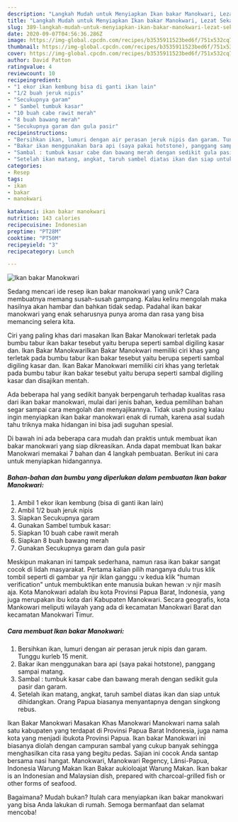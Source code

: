 ```yaml
---
description: "Langkah Mudah untuk Menyiapkan Ikan bakar Manokwari, Lezat Sekali"
title: "Langkah Mudah untuk Menyiapkan Ikan bakar Manokwari, Lezat Sekali"
slug: 389-langkah-mudah-untuk-menyiapkan-ikan-bakar-manokwari-lezat-sekali
date: 2020-09-07T04:56:36.286Z
image: https://img-global.cpcdn.com/recipes/b3535911523bed6f/751x532cq70/ikan-bakar-manokwari-foto-resep-utama.jpg
thumbnail: https://img-global.cpcdn.com/recipes/b3535911523bed6f/751x532cq70/ikan-bakar-manokwari-foto-resep-utama.jpg
cover: https://img-global.cpcdn.com/recipes/b3535911523bed6f/751x532cq70/ikan-bakar-manokwari-foto-resep-utama.jpg
author: David Patton
ratingvalue: 4
reviewcount: 10
recipeingredient:
- "1 ekor ikan kembung bisa di ganti ikan lain"
- "1/2 buah jeruk nipis"
- "Secukupnya garam"
- " Sambel tumbuk kasar"
- "10 buah cabe rawit merah"
- "8 buah bawang merah"
- "Secukupnya garam dan gula pasir"
recipeinstructions:
- "Bersihkan ikan, lumuri dengan air perasan jeruk nipis dan garam. Tunggu kurleb 15 menit."
- "Bakar ikan menggunakan bara api (saya pakai hotstone), panggang sampai matang."
- "Sambal : tumbuk kasar cabe dan bawang merah dengan sedikit gula pasir dan garam."
- "Setelah ikan matang, angkat, taruh sambel diatas ikan dan siap untuk dihidangkan. Orang Papua biasanya menyantapnya dengan singkong rebus."
categories:
- Resep
tags:
- ikan
- bakar
- manokwari

katakunci: ikan bakar manokwari 
nutrition: 143 calories
recipecuisine: Indonesian
preptime: "PT28M"
cooktime: "PT50M"
recipeyield: "3"
recipecategory: Lunch

---
```



![Ikan bakar Manokwari](https://img-global.cpcdn.com/recipes/b3535911523bed6f/751x532cq70/ikan-bakar-manokwari-foto-resep-utama.jpg)

Sedang mencari ide resep ikan bakar manokwari yang unik? Cara membuatnya memang susah-susah gampang. Kalau keliru mengolah maka hasilnya akan hambar dan bahkan tidak sedap. Padahal ikan bakar manokwari yang enak seharusnya punya aroma dan rasa yang bisa memancing selera kita.

Ciri yang paling khas dari masakan Ikan Bakar Manokwari terletak pada bumbu tabur ikan bakar tesebut yaitu berupa seperti sambal digiling kasar dan. Ikan Bakar ManokwariIkan Bakar Manokwari memiliki ciri khas yang terletak pada bumbu tabur ikan bakar tesebut yaitu berupa seperti sambal digiling kasar dan. Ikan Bakar Manokwari memiliki ciri khas yang terletak pada bumbu tabur ikan bakar tesebut yaitu berupa seperti sambal digiling kasar dan disajikan mentah.

Ada beberapa hal yang sedikit banyak berpengaruh terhadap kualitas rasa dari ikan bakar manokwari, mulai dari jenis bahan, kedua pemilihan bahan segar sampai cara mengolah dan menyajikannya. Tidak usah pusing kalau ingin menyiapkan ikan bakar manokwari enak di rumah, karena asal sudah tahu triknya maka hidangan ini bisa jadi suguhan spesial.


Di bawah ini ada beberapa cara mudah dan praktis untuk membuat ikan bakar manokwari yang siap dikreasikan. Anda dapat membuat Ikan bakar Manokwari memakai 7 bahan dan 4 langkah pembuatan. Berikut ini cara untuk menyiapkan hidangannya.

<!--inarticleads1-->

##### Bahan-bahan dan bumbu yang diperlukan dalam pembuatan Ikan bakar Manokwari:

1. Ambil 1 ekor ikan kembung (bisa di ganti ikan lain)
1. Ambil 1/2 buah jeruk nipis
1. Siapkan Secukupnya garam
1. Gunakan  Sambel tumbuk kasar:
1. Siapkan 10 buah cabe rawit merah
1. Siapkan 8 buah bawang merah
1. Gunakan Secukupnya garam dan gula pasir


Meskipun makanan ini tampak sederhana, namun rasa ikan bakar sangat cocok di lidah masyarakat. Pertama kalian pilih manganya dulu trus klik tombil seperti di gambar ya njir iklan ganggu :v kedua klik &#34;human verification&#34; untuk membuktikan ente manusia bukan hewan :v njir masih aja. Kota Manokwari adalah ibu kota Provinsi Papua Barat, Indonesia, yang juga merupakan ibu kota dari Kabupaten Manokwari. Secara geografis, kota Mankowari meliputi wilayah yang ada di kecamatan Manokwari Barat dan kecamatan Manokwari Timur. 

<!--inarticleads2-->

##### Cara membuat Ikan bakar Manokwari:

1. Bersihkan ikan, lumuri dengan air perasan jeruk nipis dan garam. Tunggu kurleb 15 menit.
1. Bakar ikan menggunakan bara api (saya pakai hotstone), panggang sampai matang.
1. Sambal : tumbuk kasar cabe dan bawang merah dengan sedikit gula pasir dan garam.
1. Setelah ikan matang, angkat, taruh sambel diatas ikan dan siap untuk dihidangkan. Orang Papua biasanya menyantapnya dengan singkong rebus.


Ikan Bakar Manokwari Masakan Khas Manokwari Manokwari nama salah satu kabupaten yang terdapat di Provinsi Papua Barat Indonesia, juga nama kota yang menjadi ibukota Provinsi Papua. Ikan bakar Manokwari ini biasanya diolah dengan campuran sambal yang cukup banyak sehingga menghasilkan cita rasa yang begitu pedas. Sajian ini cocok Anda santap bersama nasi hangat. Manokwari, Manokwari Regency, Länsi-Papua, Indonesia Warung Makan Ikan Bakar aukioloajat Warung Makan. Ikan bakar is an Indonesian and Malaysian dish, prepared with charcoal-grilled fish or other forms of seafood. 

Bagaimana? Mudah bukan? Itulah cara menyiapkan ikan bakar manokwari yang bisa Anda lakukan di rumah. Semoga bermanfaat dan selamat mencoba!
